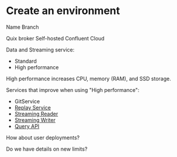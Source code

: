 # Create an environment

Name
Branch

Quix broker
Self-hosted
Confluent Cloud

Data and Streaming service:

* Standard
* High performance

High performance increases CPU, memory (RAM), and SSD storage.

Services that improve when using "High performance":

* GitService
* [Replay Service](replay.md)
* [Streaming Reader](TODO)
* [Streaming Writer](TODO)
* [Query API](TODO)

How about user deployments?

Do we have details on new limits?

